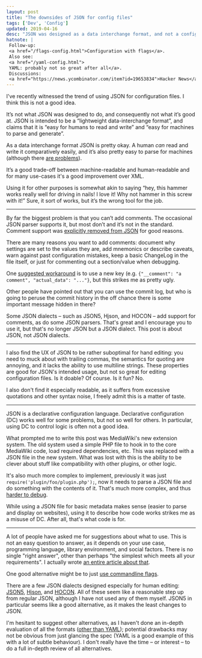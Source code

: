 ```yaml
---
layout: post
title: "The downsides of JSON for config files"
tags: ['Dev', 'Config']
updated: 2019-04-16
desc: "JSON was designed as a data interchange format, and not a configuration format; it works but there are downsides."
hatnote: |
 Follow-up:
 <a href="/flags-config.html">Configuration with flags</a>.
 Also see:
 <a href="/yaml-config.html">
 YAML: probably not so great after all</a>.
 Discussions:
 <a href="https://news.ycombinator.com/item?id=19653834">Hacker News</a>;
---
```


I've recently witnessed the trend of using JSON for configuration files. I think
this is not a good idea.

It’s not what JSON was designed to do, and consequently not what it’s good at.
JSON is intended to be a “lightweight data-interchange format”, and claims that
it is “easy for humans to read and write” and “easy for machines to parse and
generate”.

As a data interchange format JSON is pretty okay. A human *can* read and write
it comparatively easily, and it’s also pretty easy to parse for machines
(although there [are problems](http://seriot.ch/parsing_json.php)).

It’s a good trade-off between machine-readable and human-readable and for many
use-cases it's a good improvement over XML.

Using it for other purposes is somewhat akin to saying “hey, this hammer
works really well for driving in nails! I love it! Why not hammer in this screw
with it!” Sure, it sort of works, but it’s the wrong tool for the job.

---

By far the biggest problem is that you can’t add comments. The occasional JSON
parser supports it, but most don’t and it’s not in the standard. Comment support
was [explicitly removed from JSON][1] for good reasons.

[1]: https://web.archive.org/web/20120506232618/https://plus.google.com/118095276221607585885/posts/RK8qyGVaGSr

There are many reasons you want to add comments: document why settings are set
to the values they are, add  mnemonics or describe caveats, warn against past
configuration mistakes, keep a basic ChangeLog in the file itself, or just for
commenting out a section/value when debugging.

One [suggested workaround](http://stackoverflow.com/a/244858/660921) is to use a
new key (e.g. `{"__comment": "a comment", "actual_data": "..."}`, but this
strikes me as pretty ugly.

Other people have pointed out that you can use the commit log, but who is going
to peruse the commit history in the off chance there is some important message
hidden in there?

Some JSON dialects – such as JSON5, Hjson, and HOCON – add support for comments,
as do some JSON parsers. That's great and I encourage you to use it, but that's
no longer JSON but a JSON dialect. This post is about JSON, not JSON dialects.

---

I also find the UX of JSON to be rather suboptimal for hand editing: you need to
muck about with trailing commas, the semantics for quoting are annoying, and it
lacks the ability to use multiline strings. These properties are good for JSON's
intended usage, but not so great for editing configuration files. Is it doable?
Of course. Is it fun? No.

I also don't find it especially readable, as it suffers from excessive
quotations and other syntax noise, I freely admit this is a matter of taste.

---

JSON is a declarative configuration language. Declarative configuration (DC)
works well for some problems, but not so well for others. In particular, using
DC to control logic is often not a good idea.

What prompted me to write this post was MediaWiki's new extension system. The
old system used a simple PHP file to hook in to the core MediaWiki code, load
required dependencies, etc. This was replaced with a JSON file in the new
system. What was lost with this is the ability to be clever about stuff like
compatibility with other plugins, or other logic.

It's also much more complex to implement, previously it was just
`require('plugin/foo/plugin.php');`, now it needs to parse a JSON file and do
something with the contents of it. That's much more complex, and thus [harder to
debug](/easy.html).

While using a JSON file for basic metadata makes sense (easier to parse and
display on websites), using it to describe how code works strikes me as a misuse
of DC. After all, that's what code is for.

---

A lot of people have asked me for suggestions about what to use. This is not
an easy question to answer, as it depends on your use case, programming
language, library environment, and social factors. There is no single "right
answer", other than perhaps "the simplest which meets all your requirements". I
actually wrote [an entire article about that](/negative-argument.html).

One good alternative might be to just [use commandline
flags](/flags-config.html).

There are a few JSON dialects designed especially for human editing:
[JSON5](https://json5.org/),
[Hjson](http://hjson.org/), and
[HOCON](https://github.com/lightbend/config/blob/master/HOCON.md). All of these
seem like a reasonable step up from regular JSON, although I have not used any
of them myself. JSON5 in particular seems like a good alternative, as it makes
the least changes to JSON.

I'm hesitant to suggest other alternatives, as I haven't done an in-depth
evaluation of all the formats ([other than YAML](/yaml-config.html)); potential
drawbacks may not be obvious from just glancing the spec (YAML is a good example
of this with a lot of subtle behaviour). I don't really have the time – or
interest – to do a full in-depth review of all alternatives.
